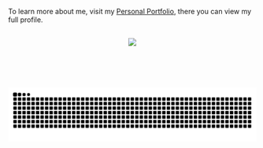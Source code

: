 <!--Banner session-->
<!-- <p align="center"><img src="https://imgur.com/jSBcQQe.png"/><br> -->
<!-- <a align="center"><img src="https://i.imgur.com/uTk6zzB.png"/><br> -->

<!--About session-->

<!-- <h3>Hi, I'm David Almeida! Welcome to my GitHub 😁</h3>

<span><em>Founder and CEO</em><br>
<span><em>David Creator Agency</em></span>
<br><br>

<p>Straight from São Paulo Brazil, I am a lover of technology and everything around it. I'm always learning and willing to take on new challenges.
</p> -->

To learn more about me, visit my <a target="_blank" rel="noopener noreferrer" href="https://martelo.dev.br/">Personal Portfolio</a>, there you can view my full profile.

## 

<!-- Badges session -->
<!-- <span><img src="https://visitor-badge.laobi.icu/badge?page_id=DavidCreator" alt="David Almeida"/></span>
<a href="https://github.com/DavidCreator" target="_blank" rel="noopener noreferrer"><img src="https://img.shields.io/badge/GitHub-100000?style=lat-square&logo=github&logoColor=white" alt="GitHub"></a>
<a href="https://gitlab.com/DavidCreator" target="_blank" rel="noopener noreferrer"><img src="https://img.shields.io/badge/GitLab-330F63?style=lat-square&logo=gitlab&logoColor=white" alt="GitLab"></a>
<a href="https://pt.stackoverflow.com/users/251689/david-l-almeida" target="_blank" rel="noopener noreferrer"><img src="https://aleen42.github.io/badges/src/stackoverflow.svg" alt="StackOverflow"></a>
<a href="https://www.linkedin.com/in/david-creator" target="_blank" rel="noopener noreferrer"><img src="https://img.shields.io/badge/LinkedIn-0077B5?style=lat-square&logo=linkedin&logoColor=white" alt="LinkedIn"></a>
<a href="https://www.youtube.com/channel/UC550vQ7J_Tgx0L1CWQqNO1Q" target="_blank" rel="noopener noreferrer"><img src="https://img.shields.io/badge/YouTube-FF0000?style=lat-square&logo=youtube&logoColor=white" alt="YouTube"></a>
<a href="https://twitter.com/DavidAlmeidaDes" target="_blank" rel="noopener noreferrer"><img src="https://img.shields.io/badge/Twitter-1DA1F2?style=lat-square&logo=twitter&logoColor=white" alt="Twitter"></a>
<a href="https://www.instagram.com/davidalmeidades/" target="_blank" rel="noopener noreferrer"><img src="https://img.shields.io/badge/Instagram-E4405F?style=lat-square&logo=instagram&logoColor=white" alt="site"></a>
<a href="https://www.facebook.com/DavidCreator" target="_blank" rel="noopener noreferrer"><img src="https://img.shields.io/badge/Facebook-1877F2?style=lat-square&logo=facebook&logoColor=white" alt="Facebook"></a>
<a href="https://davidcreator.com" target="_blank" rel="noopener noreferrer"><img src="https://img.shields.io/website?up_color=green&up_message=davidcreator.com&url=https%3A%2F%2Fdavidcreator.com" alt="Xbox"></a><br>

<div align="center">
  <a href="https://github.com/DavidCreator">
  <img height="180em" src="https://github-readme-stats.vercel.app/api?username=DavidCreator&show_icons=true&theme=tokyonight&include_all_commits=true&count_private=true"/>
  <img height="180em" src="https://github-readme-stats.vercel.app/api/top-langs?username=DavidCreator&layout=compact&langs_count=15&theme=tokyonight" />
</div>

## -->

<!-- <h3>A little more about me...</h3>

```javascript
const David = {
  code: ['C++', 'C#', 'HTML', 'CSS', 'JavaScript', 'TypeScript', 'Java'],
  technologies: {
    tools: ['Node.js','ReactJS', 'Yarn', 'npm', 'git', 'styled-components'],
    mobile: ['React Native'],
    databases: ['SQL', 'PostgreSQL', 'MongoDB', 'MySQL', 'SQLite', 'Docker'],
    ides: ['VS Code', 'Visual Studio', 'Android Studio'],
  },
  methodologies: ['Scrum', 'Kanban', 'Agile'],
  interest: ['Python', 'php', 'Ruby', 'Kotlin', 'Angular', 'Bootstrap', 'GraphQL'],
  otherCodes: ['Pascal', 'Visual Basic', 'Delphi']
}
```

<div style="display: inline_block"><br>
  <img align="center" src="https://raw.githubusercontent.com/devicons/devicon/master/icons/cplusplus/cplusplus-original.svg" alt="C++" title="C++" height="30" width="40"/>
  <img align="center" src="https://raw.githubusercontent.com/devicons/devicon/master/icons/csharp/csharp-original.svg" alt="C#" title="C#" height="30" width="40"/>
  <img align="center" src="https://raw.githubusercontent.com/devicons/devicon/master/icons/html5/html5-original-wordmark.svg" alt="HTML5" title="HTML5" height="30" width="40"/>
    <img align="center" src="https://raw.githubusercontent.com/devicons/devicon/master/icons/css3/css3-original-wordmark.svg" alt="CSS3" title="CSS3" height="30" width="40"/>
    <img align="center" src="https://raw.githubusercontent.com/devicons/devicon/00f02ef57fb7601fd1ddcc2fe6fe670fef3ae3e4/icons/php/php-original.svg" alt="PHP" title="PHP" height="30" width="40"/>  
  <img align="center" src="https://raw.githubusercontent.com/devicons/devicon/master/icons/javascript/javascript-original.svg" alt="JavaScript" title="JavaScript" height="30" width="40"/>
  <img align="center" src="https://raw.githubusercontent.com/devicons/devicon/master/icons/typescript/typescript-original.svg" alt="TypeScript" title="TypeScript" height="30" width="40"/>
  <img align="center" src="https://raw.githubusercontent.com/devicons/devicon/master/icons/java/java-original.svg" alt="Java" title="Java" height="30" width="40"/>
  <img align="center" src="https://raw.githubusercontent.com/devicons/devicon/master/icons/nodejs/nodejs-original.svg" alt="NodeJS" title="NodeJS" height="30" width="40"/>
  <img align="center" src="https://raw.githubusercontent.com/devicons/devicon/master/icons/react/react-original-wordmark.svg" alt="ReactJS" title="ReactJS" height="30" width="40"/>
  <img align="center" src="https://raw.githubusercontent.com/devicons/devicon/master/icons/git/git-original.svg" alt="Git" title="Git" height="30" width="40"/>
<div>
<br> -->
<!--
<h3>🌱 I’m currently learning<h3>
<div style="display: inline_block">
  <img align="center" src="https://raw.githubusercontent.com/devicons/devicon/master/icons/python/python-original.svg" alt="Python" title="Python" height="30" width="40"/>
  <img align="center" src="https://raw.githubusercontent.com/devicons/devicon/master/icons/php/php-original.svg" alt="php" title="php" width="20" height="30" width="40"/>
</div>
<br> -->

<!-- [![trophy](https://github-profile-trophy.vercel.app/?username=DavidCreator)](https://github.com/ryo-ma/github-profile-trophy) -->
  


<!--<div align="center">
  <a href="https://github.com/edmartelo">
  <img height="180em" src="https://github-readme-stats.vercel.app/api?username=EduardoMartelo&show_icons=true&theme=dark&include_all_commits=true&count_private=true"/>
  <img height="180em" src="https://github-readme-stats.vercel.app/api/top-langs/?username=EduardoMartelo&layout=compact&langs_count=7&theme=dark"/>
</div>
<br>
<br> -->
<div align="center"> 
  <a href="https://www.linkedin.com/in/eduardomartelo" target="blank"><img src="https://img.shields.io/badge/-LinkedIn-%230077B5?style=for-the-badge&logo=linkedin&logoColor=white"></a>
</div>
<br>
<br>
<br>
<br>


  ![Snake animation](https://github.com/Pleiterson/Pleiterson/blob/output/github-contribution-grid-snake.svg)
<!-- <p align="center"><img src="https://octocat-generator-assets.githubusercontent.com/my-octocat-1596034333343.png" alt="myoctocat" height="300" width="300"></p> -->

<!--
**DavidCreator/DavidCreator** is a ✨ _special_ ✨ repository because its `README.md` (this file) appears on your GitHub profile.

Here are some ideas to get you started:

- 🔭 I’m currently working on ...
- 👯 I’m looking to collaborate on ...
- 🤔 I’m looking for help with ...
- 💬 Ask me about ...
- 😄 Pronouns: ...
  -->
